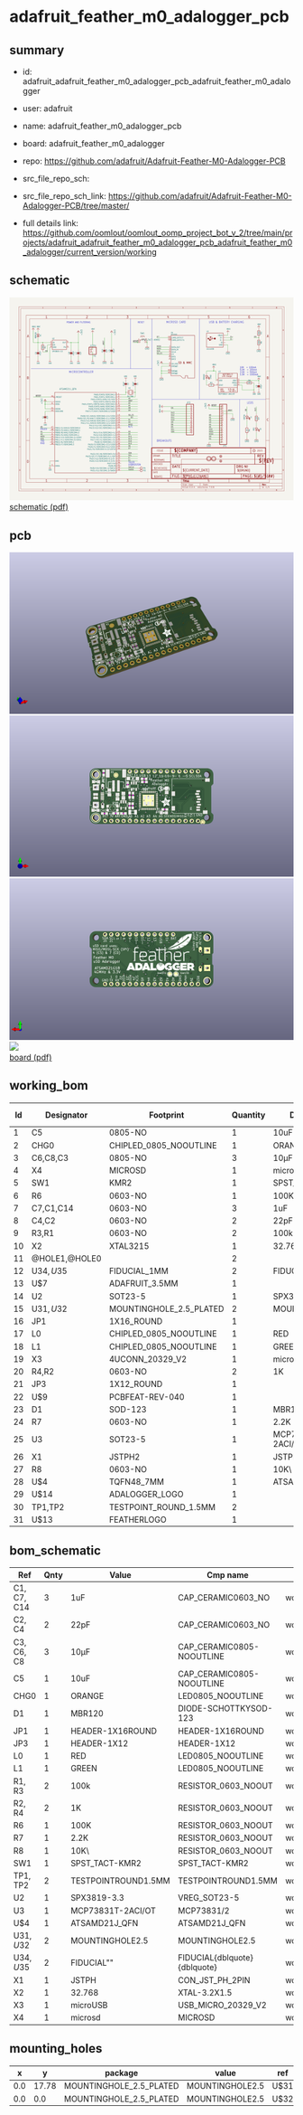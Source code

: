 # adafruit_feather_m0_adalogger_pcb
 
## summary 
* id: adafruit_adafruit_feather_m0_adalogger_pcb_adafruit_feather_m0_adalogger
* user: adafruit
* name: adafruit_feather_m0_adalogger_pcb
* board: adafruit_feather_m0_adalogger
* repo: https://github.com/adafruit/Adafruit-Feather-M0-Adalogger-PCB



* src_file_repo_sch: 
* src_file_repo_sch_link: https://github.com/adafruit/Adafruit-Feather-M0-Adalogger-PCB/tree/master/
* full details link: https://github.com/oomlout/oomlout_oomp_project_bot_v_2/tree/main/projects/adafruit_adafruit_feather_m0_adalogger_pcb_adafruit_feather_m0_adalogger/current_version/working  

## schematic  
![](working_schematic_600.png)  
[schematic (pdf)](working_schematic.pdf)  

## pcb  
![](working_3d_600.png) 
![](working_3d_front_600.png)  
![](working_3d_back_600.png)  
![](working_600.png)  
[board (pdf)](working.pdf)  

## working_bom
| Id | Designator | Footprint | Quantity | Designation | Supplier and ref |  | None | 
| --- | --- | --- | --- | --- | --- | --- | --- | 
| 1 | C5 | 0805-NO | 1 | 10uF |  |  | [''] | 
| 2 | CHG0 | CHIPLED_0805_NOOUTLINE | 1 | ORANGE |  |  | [''] | 
| 3 | C6,C8,C3 | 0805-NO | 3 | 10µF |  |  | [''] | 
| 4 | X4 | MICROSD | 1 | microsd |  |  | [''] | 
| 5 | SW1 | KMR2 | 1 | SPST_TACT-KMR2 |  |  | [''] | 
| 6 | R6 | 0603-NO | 1 | 100K |  |  | [''] | 
| 7 | C7,C1,C14 | 0603-NO | 3 | 1uF |  |  | [''] | 
| 8 | C4,C2 | 0603-NO | 2 | 22pF |  |  | [''] | 
| 9 | R3,R1 | 0603-NO | 2 | 100k |  |  | [''] | 
| 10 | X2 | XTAL3215 | 1 | 32.768 |  |  | [''] | 
| 11 | @HOLE1,@HOLE0 |  | 2 |  |  |  | [''] | 
| 12 | U$34,U$35 | FIDUCIAL_1MM | 2 | FIDUCIAL" |  |  | [''] | 
| 13 | U$7 | ADAFRUIT_3.5MM | 1 |  |  |  | [''] | 
| 14 | U2 | SOT23-5 | 1 | SPX3819-3.3 |  |  | [''] | 
| 15 | U$31,U$32 | MOUNTINGHOLE_2.5_PLATED | 2 | MOUNTINGHOLE2.5 |  |  | [''] | 
| 16 | JP1 | 1X16_ROUND | 1 |  |  |  | [''] | 
| 17 | L0 | CHIPLED_0805_NOOUTLINE | 1 | RED |  |  | [''] | 
| 18 | L1 | CHIPLED_0805_NOOUTLINE | 1 | GREEN |  |  | [''] | 
| 19 | X3 | 4UCONN_20329_V2 | 1 | microUSB |  |  | [''] | 
| 20 | R4,R2 | 0603-NO | 2 | 1K |  |  | [''] | 
| 21 | JP3 | 1X12_ROUND | 1 |  |  |  | [''] | 
| 22 | U$9 | PCBFEAT-REV-040 | 1 |  |  |  | [''] | 
| 23 | D1 | SOD-123 | 1 | MBR120 |  |  | [''] | 
| 24 | R7 | 0603-NO | 1 | 2.2K |  |  | [''] | 
| 25 | U3 | SOT23-5 | 1 | MCP73831T-2ACI/OT |  |  | [''] | 
| 26 | X1 | JSTPH2 | 1 | JSTPH |  |  | [''] | 
| 27 | R8 | 0603-NO | 1 | 10K\ |  |  | [''] | 
| 28 | U$4 | TQFN48_7MM | 1 | ATSAMD21G18_QFN |  |  | [''] | 
| 29 | U$14 | ADALOGGER_LOGO | 1 |  |  |  | [''] | 
| 30 | TP1,TP2 | TESTPOINT_ROUND_1.5MM | 2 |  |  |  | [''] | 
| 31 | U$13 | FEATHERLOGO | 1 |  |  |  | [''] | 


## bom_schematic
| Ref | Qnty | Value | Cmp name | Footprint | Description | Vendor | DNP | 
| --- | --- | --- | --- | --- | --- | --- | --- | 
| C1, C7, C14 | 3 | 1uF | CAP_CERAMIC0603_NO | working:0603-NO |  |  |  | 
| C2, C4 | 2 | 22pF | CAP_CERAMIC0603_NO | working:0603-NO |  |  |  | 
| C3, C6, C8 | 3 | 10µF | CAP_CERAMIC0805-NOOUTLINE | working:0805-NO |  |  |  | 
| C5 | 1 | 10uF | CAP_CERAMIC0805-NOOUTLINE | working:0805-NO |  |  |  | 
| CHG0 | 1 | ORANGE | LED0805_NOOUTLINE | working:CHIPLED_0805_NOOUTLINE |  |  |  | 
| D1 | 1 | MBR120 | DIODE-SCHOTTKYSOD-123 | working:SOD-123 |  |  |  | 
| JP1 | 1 | HEADER-1X16ROUND | HEADER-1X16ROUND | working:1X16_ROUND |  |  |  | 
| JP3 | 1 | HEADER-1X12 | HEADER-1X12 | working:1X12_ROUND |  |  |  | 
| L0 | 1 | RED | LED0805_NOOUTLINE | working:CHIPLED_0805_NOOUTLINE |  |  |  | 
| L1 | 1 | GREEN | LED0805_NOOUTLINE | working:CHIPLED_0805_NOOUTLINE |  |  |  | 
| R1, R3 | 2 | 100k | RESISTOR_0603_NOOUT | working:0603-NO |  |  |  | 
| R2, R4 | 2 | 1K | RESISTOR_0603_NOOUT | working:0603-NO |  |  |  | 
| R6 | 1 | 100K | RESISTOR_0603_NOOUT | working:0603-NO |  |  |  | 
| R7 | 1 | 2.2K | RESISTOR_0603_NOOUT | working:0603-NO |  |  |  | 
| R8 | 1 | 10K\ | RESISTOR_0603_NOOUT | working:0603-NO |  |  |  | 
| SW1 | 1 | SPST_TACT-KMR2 | SPST_TACT-KMR2 | working:KMR2 |  |  |  | 
| TP1, TP2 | 2 | TESTPOINTROUND1.5MM | TESTPOINTROUND1.5MM | working:TESTPOINT_ROUND_1.5MM |  |  |  | 
| U2 | 1 | SPX3819-3.3 | VREG_SOT23-5 | working:SOT23-5 |  |  |  | 
| U3 | 1 | MCP73831T-2ACI/OT | MCP73831/2 | working:SOT23-5 |  |  |  | 
| U$4 | 1 | ATSAMD21J_QFN | ATSAMD21J_QFN | working:TQFN48_7MM |  |  |  | 
| U$31, U$32 | 2 | MOUNTINGHOLE2.5 | MOUNTINGHOLE2.5 | working:MOUNTINGHOLE_2.5_PLATED |  |  |  | 
| U$34, U$35 | 2 | FIDUCIAL"" | FIDUCIAL{dblquote}{dblquote} | working:FIDUCIAL_1MM |  |  |  | 
| X1 | 1 | JSTPH | CON_JST_PH_2PIN | working:JSTPH2 |  |  |  | 
| X2 | 1 | 32.768 | XTAL-3.2X1.5 | working:XTAL3215 |  |  |  | 
| X3 | 1 | microUSB | USB_MICRO_20329_V2 | working:4UCONN_20329_V2 |  |  |  | 
| X4 | 1 | microsd | MICROSD | working:MICROSD |  |  |  | 


## mounting_holes
| x | y | package | value | ref | size | 
| --- | --- | --- | --- | --- | --- | 
| 0.0 | 17.78 | MOUNTINGHOLE_2.5_PLATED | MOUNTINGHOLE2.5 | U$31 | m3 | 
| 0.0 | 0.0 | MOUNTINGHOLE_2.5_PLATED | MOUNTINGHOLE2.5 | U$32 | m3 | 


